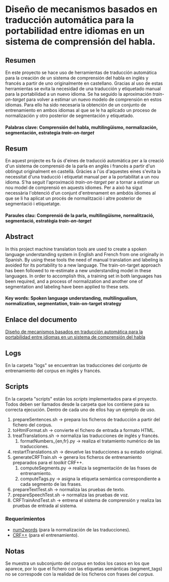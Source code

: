 # Diseño de mecanismos basados en traducción automática para la portabilidad entre idiomas en un sistema de comprensión del habla.


## Resumen

En este proyecto se hace uso de herramientas de traducción automática para la creación de un sistema de comprensión del habla en inglés y francés a partir de uno originalmente en castellano. Gracias al uso de estas herramientas se evita la necesidad de una traducción y etiquetado manual para la portabilidad a un nuevo idioma. Se ha seguido la aproximación *train-on-target* para volver a estimar un nuevo modelo de comprensión en estos idiomas. Para ello ha sido necesaria la obtención de un conjunto de entrenamiento en ambos idiomas al que se le ha aplicado un proceso de normalización y otro posterior de segmentación y etiquetado.

#### Palabras clave: Comprensión del habla, multilingüismo, normalización, segmentación, estrategia *train-on-target*

## Resum

En aquest projecte es fa ús d'eines de traducció automàtica per a la creació d'un sistema de comprensió de la parla en anglès i francès a partir d'un obtingut originalment en castellà. Gràcies a l'ús d'aquestes eines s'evita la necessitat d'una traducció i etiquetat manual per a la portabilitat a un nou idioma. S'ha seguit l'aproximació *train-on-target* per a tornar a estimar un nou model de comprensió en aquests idiomes. Per a això ha sigut necessària l'obtenció d'un conjunt d'entrenament en ambdós idiomes al que se li ha aplicat un procés de normalització i altre posterior de segmentació i etiquetatge.

#### Paraules clau: Comprensió de la parla, multilingüisme, normalització, segmentació, estratègia *train-on-target*

## Abstract

In this project machine translation tools are used to create a spoken language understanding system in English and French from one originally in Spanish. By using these tools the need of manual translation and labeling is avoided for its portability to a new language. The train-on-target approach has been followed to re-estimate a new understanding model in these languages. In order to accomplish this, a training set in both languages has been required, and a process of normalization and another one of segmentation and labeling have been applied to these sets.

#### Key words: Spoken language understanding, multilingualism, normalization, segmentation, train-on-target strategy

## Enlace del documento

[Diseño de mecanismos basados en traducción automática para la portabilidad entre idiomas en un sistema de comprensión del habla](http://hdl.handle.net/10251/69290)

## Logs

En la carpeta "logs" se encuentran las traducciones del conjunto de entrenamiento del corpus en inglés y francés.

## Scripts

En la carpeta "scripts" están los *scripts* implementados para el proyecto. Todos deben ser llamados desde la carpeta que los contiene para su correcta ejecución. Dentro de cada uno de ellos hay un ejemplo de uso.

1. prepareSentences.sh -> prepara los ficheros de traducción a partir del fichero del corpus.
2. toHtmlFormat.sh -> convierte el fichero de entrada a formato HTML.
3. treatTranslations.sh -> normaliza las traducciones de inglés y francés.
    1. formatNumbers_{en,fr}.py -> realiza el tratamiento numérico de las traducciones.
4. restartTranslations.sh -> devuelve las traducciones a su estado original.
5. generateCRFTrain.sh -> genera los ficheros de entrenamiento preparados para el *toolkit* CRF++.
    1. computeSegments.py -> realiza la segmentación de las frases de entrenamiento.
    2. computeTags.py -> asigna la etiqueta semántica correspondiente a cada segmento de las frases.
6. prepareTextTest.sh -> normaliza las pruebas de texto.
7. prepareSpeechTest.sh -> normaliza las pruebas de voz.
8. CRFTrainAndTest.sh -> entrena el sistema de comprensión y realiza las pruebas de entrada al sistema.

### Requerimientos

- [num2words](https://pypi.python.org/pypi/num2words) (para la normalización de las traducciones).
- [CRF++](https://taku910.github.io/crfpp/) (para el entrenamiento).

## Notas
Se muestra un subconjunto del *corpus* en todos los casos en los que aparece, por lo que el fichero con las etiquetas semánticas (segment_tags) no se correspode con la realidad de los ficheros con frases del *corpus*.
